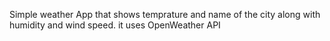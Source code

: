 Simple weather App that shows temprature and name of the city along with humidity and wind speed.
it uses OpenWeather API
